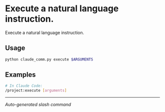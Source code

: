 # Execute a natural language instruction.

Execute a natural language instruction.

## Usage

```bash
python claude_comm.py execute $ARGUMENTS
```

## Examples

```bash
# In Claude Code:
/project:execute [arguments]
```

---
*Auto-generated slash command*
